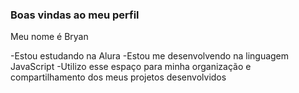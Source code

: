 ### Boas vindas ao meu perfil

Meu nome é Bryan

-Estou estudando na Alura
-Estou me desenvolvendo na linguagem JavaScript
-Utilizo esse espaço para minha organização e compartilhamento dos meus projetos desenvolvidos
